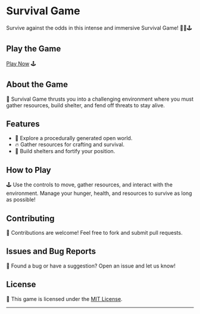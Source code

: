 # Survival Game

Survive against the odds in this intense and immersive Survival Game! 🌲🔥🕹️

## Play the Game

[Play Now](https://your-username.github.io/survival-game/) 🕹️

## About the Game

📜 Survival Game thrusts you into a challenging environment where you must gather resources, build shelter, and fend off threats to stay alive.

## Features

- 🌲 Explore a procedurally generated open world.
- 🔥 Gather resources for crafting and survival.
- 🏡 Build shelters and fortify your position.

## How to Play

🕹️ Use the controls to move, gather resources, and interact with the environment. Manage your hunger, health, and resources to survive as long as possible!

## Contributing

🤝 Contributions are welcome! Feel free to fork and submit pull requests.

## Issues and Bug Reports

🐛 Found a bug or have a suggestion? Open an issue and let us know!

## License

📄 This game is licensed under the [MIT License](LICENSE).

---

